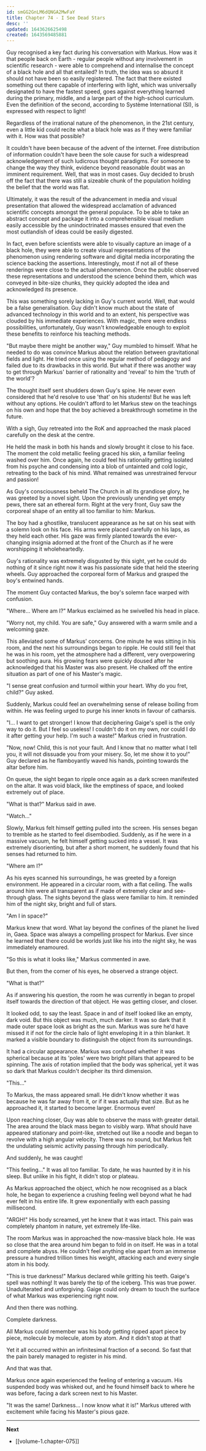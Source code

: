 ```yaml
---
id: smGG2GnLM6dQNGA2MwFaY
title: Chapter 74 - I See Dead Stars
desc: ''
updated: 1643626625498
created: 1643569485881
---
```


Guy recognised a key fact during his conversation with Markus. How was it that people back on Earth - regular people without any involvement in scientific research - were able to comprehend and internalise the concept of a black hole and all that entailed? In truth, the idea was so absurd it should not have been so easily registered. The fact that there existed something out there capable of interfering with light, which was universally designated to have the fastest speed, goes against everything learned during the primary, middle, and a large part of the high-school curriculum. Even the definition of the second, according to Système International (SI), is expressed with respect to light!

Regardless of the irrational nature of the phenomenon, in the 21st century, even a little kid could recite what a black hole was as if they were familiar with it. How was that possible?

It couldn't have been because of the advent of the internet. Free distribution of information couldn't have been the sole cause for such a widespread acknowledgement of such ludicrous thought paradigms. For someone to change the way they think, evidence beyond reasonable doubt was an imminent requirement. Well, that was in most cases. Guy decided to brush off the fact that there was still a sizeable chunk of the population holding the belief that the world was flat.

Ultimately, it was the result of the advancement in media and visual presentation that allowed the widespread acclamation of advanced scientific concepts amongst the general populace. To be able to take an abstract concept and package it into a comprehensible visual medium easily accessible by the unindoctrinated masses ensured that even the most outlandish of ideas could be easily digested.

In fact, even before scientists were able to visually capture an image of a black hole, they were able to create visual representations of the phenomenon using rendering software and digital media incorporating the science backing the assertions. Interestingly, most if not all of these renderings were close to the actual phenomenon. Once the public observed these representations and understood the science behind them, which was conveyed in bite-size chunks, they quickly adopted the idea and acknowledged its presence.

This was something sorely lacking in Guy's current world. Well, that would be a false generalisation. Guy didn't know much about the state of advanced technology in this world and to an extent, his perspective was clouded by his immediate experiences. With magic, there were endless possibilities, unfortunately, Guy wasn't knowledgeable enough to exploit these benefits to reinforce his teaching methods.

"But maybe there might be another way," Guy mumbled to himself. What he needed to do was convince Markus about the relation between gravitational fields and light. He tried once using the regular method of pedagogy and failed due to its drawbacks in this world. But what if there was another way to get through Markus' barrier of rationality and 'reveal' to him the 'truth of the world'?

The thought itself sent shudders down Guy's spine. He never even considered that he'd resolve to use 'that' on his students! But he was left without any options. He couldn't afford to let Markus stew on the teachings on his own and hope that the boy achieved a breakthrough sometime in the future.

With a sigh, Guy retreated into the RoK and approached the mask placed carefully on the desk at the centre.

He held the mask in both his hands and slowly brought it close to his face. The moment the cold metallic feeling graced his skin, a familiar feeling washed over him. Once again, he could feel his rationality getting isolated from his psyche and condensing into a blob of untainted and cold logic, retreating to the back of his mind. What remained was unrestrained fervour and passion!

As Guy's consciousness beheld The Church in all its grandiose glory, he was greeted by a novel sight. Upon the previously unending yet empty pews, there sat an ethereal form. Right at the very front, Guy saw the corporeal shape of an entity all too familiar to him: Markus.

The boy had a ghostlike, translucent appearance as he sat on his seat with a solemn look on his face. His arms were placed carefully on his laps, as they held each other. His gaze was firmly planted towards the ever-changing insignia adorned at the front of the Church as if he were worshipping it wholeheartedly.

Guy's rationality was extremely disgusted by this sight, yet he could do nothing of it since right now it was his passionate side that held the steering wheels. Guy approached the corporeal form of Markus and grasped the boy's entwined hands.

The moment Guy contacted Markus, the boy's solemn face warped with confusion.

"Where... Where am I?" Markus exclaimed as he swivelled his head in place.

"Worry not, my child. You are safe," Guy answered with a warm smile and a welcoming gaze. 

This alleviated some of Markus' concerns. One minute he was sitting in his room, and the next his surroundings began to ripple. He could still feel that he was in his room, yet the atmosphere had a different, very overpowering but soothing aura. His growing fears were quickly doused after he acknowledged that his Master was also present. He chalked off the entire situation as part of one of his Master's magic.

"I sense great confusion and turmoil within your heart. Why do you fret, child?" Guy asked.

Suddenly, Markus could feel an overwhelming sense of release boiling from within. He was feeling urged to purge his inner knots in favour of catharsis.

"I... I want to get stronger! I know that deciphering Gaige's spell is the only way to do it. But I feel so useless! I couldn't do it on my own, nor could I do it after getting your help. I'm such a waste!" Markus cried in frustration.

"Now, now! Child, this is not your fault. And I know that no matter what I tell you, it will not dissuade you from your misery. So, let me show it to you!" Guy declared as he flamboyantly waved his hands, pointing towards the altar before him.

On queue, the sight began to ripple once again as a dark screen manifested on the altar. It was void black, like the emptiness of space, and looked extremely out of place.

"What is that?" Markus said in awe.

"Watch..."

Slowly, Markus felt himself getting pulled into the screen. His senses began to tremble as he started to feel disembodied. Suddenly, as if he were in a massive vacuum, he felt himself getting sucked into a vessel. It was extremely disorienting, but after a short moment, he suddenly found that his senses had returned to him.

"Where am I?"

As his eyes scanned his surroundings, he was greeted by a foreign environment. He appeared in a circular room, with a flat ceiling. The walls around him were all transparent as if made of extremely clear and see-through glass. The sights beyond the glass were familiar to him. It reminded him of the night sky, bright and full of stars.

"Am I in space?"

Markus knew that word. What lay beyond the confines of the planet he lived in, Gaea. Space was always a compelling prospect for Markus. Ever since he learned that there could be worlds just like his into the night sky, he was immediately enamoured.

"So this is what it looks like," Markus commented in awe.

But then, from the corner of his eyes, he observed a strange object.

"What is that?"

As if answering his question, the room he was currently in began to propel itself towards the direction of that object. He was getting closer, and closer.

It looked odd, to say the least. Space in and of itself looked like an empty, dark void. But this object was much, much darker. It was so dark that it made outer space look as bright as the sun. Markus was sure he'd have missed it if not for the circle halo of light enveloping it in a thin blanket. It marked a visible boundary to distinguish the object from its surroundings.

It had a circular appearance. Markus was confused whether it was spherical because at its 'poles' were two bright pillars that appeared to be spinning. The axis of rotation implied that the body was spherical, yet it was so dark that Markus couldn't decipher its third dimension.

"This..."

To Markus, the mass appeared small. He didn't know whether it was because he was far away from it, or if it was actually that size. But as he approached it, it started to become larger. Enormous even!

Upon reaching closer, Guy was able to observe the mass with greater detail. The area around the black mass began to visibly warp. What should have appeared stationary and point-like, stretched out like a noodle and began to revolve with a high angular velocity. There was no sound, but Markus felt the undulating seismic activity passing through him periodically.

And suddenly, he was caught!

"This feeling..." It was all too familiar. To date, he was haunted by it in his sleep. But unlike in his fight, it didn't stop or plateau.

As Markus approached the object, which he now recognised as a black hole, he began to experience a crushing feeling well beyond what he had ever felt in his entire life. It grew exponentially with each passing millisecond.

"ARGH!" His body screamed, yet he knew that it was intact. This pain was completely phantom in nature, yet extremely life-like.

The room Markus was in approached the now-massive black hole. He was so close that the area around him began to fold in on itself. He was in a total and complete abyss. He couldn't feel anything else apart from an immense pressure a hundred trillion times his weight, attacking each and every single atom in his body.

"This is true darkness!" Markus declared while gritting his teeth. Gaige's spell was nothing! It was barely the tip of the iceberg. This was true power. Unadulterated and unforgiving. Gaige could only dream to touch the surface of what Markus was experiencing right now.

And then there was nothing.

Complete darkness.

All Markus could remember was his body getting ripped apart piece by piece, molecule by molecule, atom by atom. And it didn't stop at that!

Yet it all occurred within an infinitesimal fraction of a second. So fast that the pain barely managed to register in his mind.

And that was that.

Markus once again experienced the feeling of entering a vacuum. His suspended body was whisked out, and he found himself back to where he was before, facing a dark screen next to his Master.

"It was the same! Darkness... I now know what it is!" Markus uttered with excitement while facing his Master's pious gaze.

____

**Next**
* [[volume-1.chapter-075]]